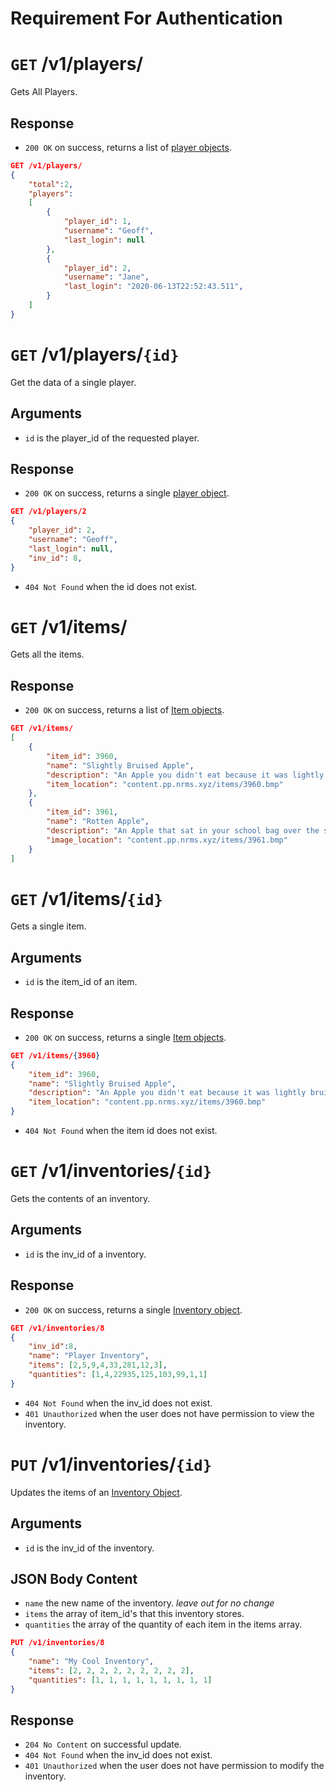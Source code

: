 # Requirement For Authentication


# <a name="players"></a> `GET` /v1/players/
Gets All Players.

## Response

- `200 OK` on success, returns a list of [player objects](objects.md#Player).
```json
GET /v1/players/
{
	"total":2,
	"players":
	[
		{
			"player_id": 1,
			"username": "Geoff",
			"last_login": null
		},
		{
			"player_id": 2,
			"username": "Jane",
			"last_login": "2020-06-13T22:52:43.511",
		}
	]
}
```


# `GET` /v1/players/`{id}`

Get the data of a single player.

## Arguments
- `id` is the player_id of the requested player.

## Response
- `200 OK` on success, returns a single [player object](objects.md#Player).

```json
GET /v1/players/2
{
	"player_id": 2,
	"username": "Geoff",
	"last_login": null,
	"inv_id": 8,
}
```

- `404 Not Found` when the id does not exist.

# <a name="items"></a> `GET` /v1/items/

Gets all the items.

## Response
- `200 OK` on success, returns a list of [Item objects](objects.md#Item).

```json
GET /v1/items/
[
	{
		"item_id": 3960,
		"name": "Slightly Bruised Apple",
		"description": "An Apple you didn't eat because it was lightly bruised.",
		"item_location": "content.pp.nrms.xyz/items/3960.bmp"
	},
	{
		"item_id": 3961,
		"name": "Rotten Apple",
		"description": "An Apple that sat in your school bag over the school holidays.",
		"image_location": "content.pp.nrms.xyz/items/3961.bmp"
	}
]
```

# `GET` /v1/items/`{id}`

Gets a single item.

## Arguments

- `id` is the item_id of an item.

## Response
- `200 OK` on success, returns a single [Item objects](objects.md#Item).

```json
GET /v1/items/{3960}
{
	"item_id": 3960,
	"name": "Slightly Bruised Apple",
	"description": "An Apple you didn't eat because it was lightly bruised.",
	"item_location": "content.pp.nrms.xyz/items/3960.bmp"
}
```

- `404 Not Found` when the item id does not exist.

# <a name="inventories"></a> `GET` /v1/inventories/`{id}`

Gets the contents of an inventory.

## Arguments

- `id` is the inv_id of a inventory.

## Response

- `200 OK` on success, returns a single [Inventory object](objects.md#Inventory).

```json
GET /v1/inventories/8
{
	"inv_id":8,
	"name": "Player Inventory",
	"items": [2,5,9,4,33,281,12,3],
	"quantities": [1,4,22935,125,103,99,1,1]
}
```

- `404 Not Found` when the inv_id does not exist.
- `401 Unauthorized` when the user does not have permission to view the inventory.

# `PUT` /v1/inventories/`{id}`
Updates the items of an [Inventory Object](objects.md#Inventory).

## Arguments

- `id` is the inv_id of the inventory.

## JSON Body Content

- `name` the new name of the inventory. *leave out for no change*
- `items` the array of item_id's that this inventory stores.
- `quantities` the array of the quantity of each item in the items array.


```json
PUT /v1/inventories/8
{
	"name": "My Cool Inventory",
	"items": [2, 2, 2, 2, 2, 2, 2, 2, 2],
	"quantities": [1, 1, 1, 1, 1, 1, 1, 1, 1]
}
```

## Response
- `204 No Content` on successful update.
- `404 Not Found` when the inv_id does not exist.
- `401 Unauthorized` when the user does not have permission to modify the inventory.